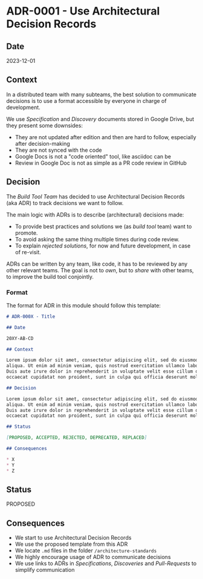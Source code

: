 # ADR-0001 - Use Architectural Decision Records

## Date

2023-12-01

## Context

In a distributed team with many subteams, the best solution to communicate decisions is to use a format accessible by everyone in charge of development.

We use *Specification* and *Discovery* documents stored in Google Drive, but they present some downsides:

* They are not updated after edition and then are hard to follow, especially after decision-making
* They are not synced with the code
* Google Docs is not a "code oriented" tool, like asciidoc can be
* Review in Google Doc is not as simple as a PR code review in GitHub

## Decision

The *Build Tool Team* has decided to use Architectural Decision Records (aka ADR) to track decisions we want to follow.

The main logic with ADRs is to describe (architectural) decisions made:

* To provide best practices and solutions we (as *build tool* team) want to promote.
* To avoid asking the same thing multiple times during code review.
* To explain *rejected solutions*, for now and future development, in case of re-visit.

ADRs can be written by any team, like code, it has to be reviewed by any other relevant teams.
The goal is not to *own*, but to *share* with other teams, to improve the build tool conjointly.


### Format

The format for ADR in this module should follow this template:

```markdown
# ADR-000X - Title

## Date

20XY-AB-CD

## Context

Lorem ipsum dolor sit amet, consectetur adipiscing elit, sed do eiusmod tempor incididunt ut labore et dolore magna
aliqua. Ut enim ad minim veniam, quis nostrud exercitation ullamco laboris nisi ut aliquip ex ea commodo consequat.
Duis aute irure dolor in reprehenderit in voluptate velit esse cillum dolore eu fugiat nulla pariatur. Excepteur sint
occaecat cupidatat non proident, sunt in culpa qui officia deserunt mollit anim id est laborum.

## Decision

Lorem ipsum dolor sit amet, consectetur adipiscing elit, sed do eiusmod tempor incididunt ut labore et dolore magna
aliqua. Ut enim ad minim veniam, quis nostrud exercitation ullamco laboris nisi ut aliquip ex ea commodo consequat.
Duis aute irure dolor in reprehenderit in voluptate velit esse cillum dolore eu fugiat nulla pariatur. Excepteur sint
occaecat cupidatat non proident, sunt in culpa qui officia deserunt mollit anim id est laborum.

## Status

[PROPOSED, ACCEPTED, REJECTED, DEPRECATED, REPLACED]

## Consequences

* X
* Y
* Z
```

## Status

PROPOSED

## Consequences

* We start to use Architectural Decision Records
* We use the proposed template from this ADR
* We locate `.md` files in the folder `/architecture-standards`
* We highly encourage usage of ADR to communicate decisions
* We use links to ADRs in *Specifications*, *Discoveries* and *Pull-Requests* to simplify communication
